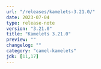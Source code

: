 ```yaml
---
url: "/releases/kamelets-3.21.0/"
date: 2023-07-04
type: release-note
version: "3.21.0"
title: "Kamelets 3.21.0"
preview: ""
changelog: ""
category: "camel-kamelets"
jdk: [11,17]
---
```

